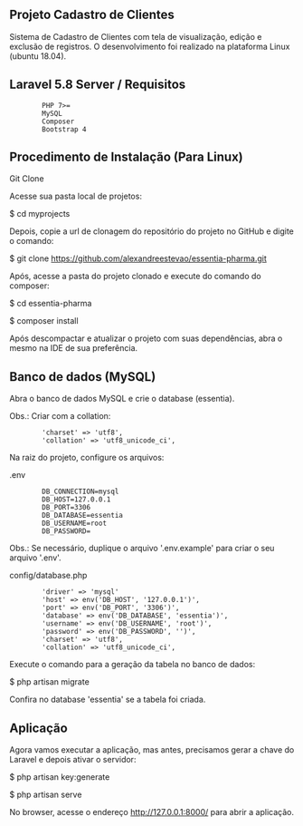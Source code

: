 
## Projeto Cadastro de Clientes

Sistema de Cadastro de Clientes com tela de visualização, edição e exclusão de registros. O desenvolvimento foi realizado na plataforma Linux (ubuntu 18.04).

## Laravel 5.8 Server / Requisitos

            PHP 7>=
            MySQL
            Composer
            Bootstrap 4

## Procedimento de Instalação (Para Linux)

Git Clone

Acesse sua pasta local de projetos:

$ cd myprojects

Depois, copie a url de clonagem do repositório do projeto no GitHub e digite o comando:

$ git clone https://github.com/alexandreestevao/essentia-pharma.git

Após, acesse a pasta do projeto clonado e execute do comando do composer:

$ cd essentia-pharma

$ composer install

Após descompactar e atualizar o projeto com suas dependências, abra o mesmo na IDE de sua preferência.

## Banco de dados (MySQL)

Abra o banco de dados MySQL e crie o database (essentia).

Obs.: Criar com a collation:

            'charset' => 'utf8',
            'collation' => 'utf8_unicode_ci',

Na raiz do projeto, configure os arquivos:

.env

            DB_CONNECTION=mysql
            DB_HOST=127.0.0.1
            DB_PORT=3306
            DB_DATABASE=essentia
            DB_USERNAME=root
            DB_PASSWORD=

Obs.: Se necessário, duplique o arquivo '.env.example' para criar o seu arquivo '.env'.

config/database.php

            'driver' => 'mysql'
            'host' => env('DB_HOST', '127.0.0.1')',
            'port' => env('DB_PORT', '3306')',
            'database' => env('DB_DATABASE', 'essentia')',
            'username' => env('DB_USERNAME', 'root')',
            'password' => env('DB_PASSWORD', '')',
            'charset' => 'utf8',
            'collation' => 'utf8_unicode_ci',

Execute o comando para a geração da tabela no banco de dados:

$ php artisan migrate

Confira no database 'essentia' se a tabela foi criada.

## Aplicação

Agora vamos executar a aplicação, mas antes, precisamos gerar a chave do Laravel e depois ativar o servidor:

$ php artisan key:generate

$ php artisan serve

No browser, acesse o endereço http://127.0.0.1:8000/ para abrir a aplicação.



